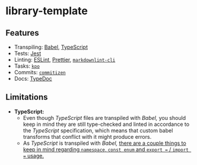 # library-template

<!-- [![Version](https://img.shields.io/npm/v/library-template.svg)](https://www.npmjs.com/package/library-template)
[![Build Status](https://img.shields.io/travis/rafamel/library-template/master.svg)](https://travis-ci.org/rafamel/library-template)
[![Coverage](https://img.shields.io/coveralls/rafamel/library-template/master.svg)](https://coveralls.io/github/rafamel/library-template)
[![Dependencies](https://img.shields.io/david/rafamel/library-template.svg)](https://david-dm.org/rafamel/library-template)
[![Vulnerabilities](https://img.shields.io/snyk/vulnerabilities/npm/library-template.svg)](https://snyk.io/test/npm/library-template)
[![License](https://img.shields.io/github/license/rafamel/library-template.svg)](https://github.com/rafamel/library-template/blob/master/LICENSE)
[![Types](https://img.shields.io/npm/types/library-template.svg)](https://www.npmjs.com/package/library-template)

> Riseup library template.

## Install

[`npm install library-template`](https://www.npmjs.com/package/library-template) -->

## Features

- Transpiling: [Babel](https://babeljs.io/), [TypeScript](https://en.wikipedia.org/wiki/TypeScript)
- Tests: [Jest](https://jestjs.io/)
- Linting: [ESLint](https://github.com/eslint/eslint), [Prettier](https://github.com/prettier/prettier), [`markdownlint-cli`](https://github.com/igorshubovych/markdownlint-cli)
- Tasks: [`kpo`](https://github.com/rafamel/kpo)
- Commits: [`commitizen`](https://github.com/commitizen/cz-cli)
- Docs: [TypeDoc](https://github.com/TypeStrong/typedoc/)

## Limitations

- **TypeScript:**
  - Even though _TypeScript_ files are transpiled with _Babel,_ you should keep in mind they are still type-checked and linted in accordance to the _TypeScript_ specification, which means that custom babel transforms that conflict with it might produce errors.
  - As _TypeScript_ is transpiled with _Babel,_ [there are a couple things to keep in mind regarding `namespace`, `const enum` and `export =` / `import =` usage.](https://babeljs.io/docs/en/babel-plugin-transform-typescript)
